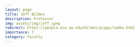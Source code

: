 ```yaml
---
layout: page
title: Jeff Bilmes
description: Professor
img: assets/img/jeff.jpeg
redirect: https://people.ece.uw.edu/bilmes/p/pgs/index.html
importance: 7
category: faculty
---
```

